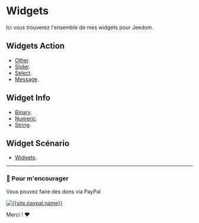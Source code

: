 
# Widgets

Ici vous trouverez l'ensemble de mes widgets pour Jeedom.

## Widgets Action

- [Other]({{site.url}}/documentation/{{site.widget}}/fr_FR/action/other).
- [Slider]({{site.url}}/documentation/{{site.widget}}/fr_FR/action/slider).
- [Select]({{site.url}}/documentation/{{site.widget}}/fr_FR/action/select).
- [Message]({{site.url}}/documentation/{{site.widget}}/fr_FR/action/message).

## Widget Info

- [Binary]({{site.url}}/documentation/{{site.widget}}/fr_FR/info/binary).
- [Numeric]({{site.url}}/documentation/{{site.widget}}/fr_FR/info/numeric).
- [String]({{site.url}}/documentation/{{site.widget}}/fr_FR/info/string).

## Widget Scénario

- [Widgets]({{site.url}}/documentation/{{site.widget}}/fr_FR/widget_scenario).

-------------------------------

### 💖 Pour m'encourager ###
Vous pouvez faire des dons via PayPal

[![{{site.paypal.name}}]({{site.url}}/documentation/{{site.widget}}/images/paypal.svg)]({{site.paypal.url}})

Merci ! ❤️